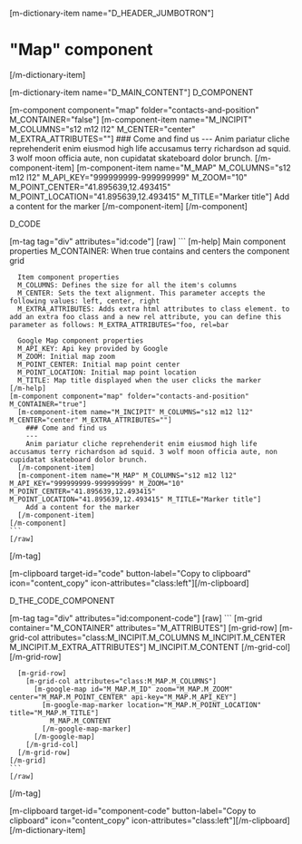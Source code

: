 [m-dictionary-item name="D_HEADER_JUMBOTRON"]
  # "Map" component
[/m-dictionary-item]

[m-dictionary-item name="D_MAIN_CONTENT"]
  D_COMPONENT

  [m-component component="map" folder="contacts-and-position" M_CONTAINER="false"]
    [m-component-item name="M_INCIPIT" M_COLUMNS="s12 m12 l12" M_CENTER="center" M_EXTRA_ATTRIBUTES=""]
      ### Come and find us
      ---
      Anim pariatur cliche reprehenderit enim eiusmod high life accusamus terry richardson ad squid. 3 wolf moon officia aute, non cupidatat skateboard dolor brunch.
    [/m-component-item]
    [m-component-item name="M_MAP" M_COLUMNS="s12 m12 l12" M_API_KEY="999999999-999999999" M_ZOOM="10" M_POINT_CENTER="41.895639,12.493415" M_POINT_LOCATION="41.895639,12.493415" M_TITLE="Marker title"]
      Add a content for the marker
    [/m-component-item]
  [/m-component]  

  D_CODE

  [m-tag tag="div" attributes="id:code"]
    [raw]
    ```
    [m-help]
      Main component properties
      M_CONTAINER: When true contains and centers the component grid

      Item component properties
      M_COLUMNS: Defines the size for all the item's columns
      M_CENTER: Sets the text alignment. This parameter accepts the following values: left, center, right
      M_EXTRA_ATTRIBUTES: Adds extra html attributes to class element. to add an extra foo class and a new rel attribute, you can define this parameter as follows: M_EXTRA_ATTRIBUTES="foo, rel=bar

      Google Map component properties
      M_API_KEY: Api key provided by Google
      M_ZOOM: Initial map zoom
      M_POINT_CENTER: Initial map point center
      M_POINT_LOCATION: Initial map point location
      M_TITLE: Map title displayed when the user clicks the marker
    [/m-help]
    [m-component component="map" folder="contacts-and-position" M_CONTAINER="true"]
      [m-component-item name="M_INCIPIT" M_COLUMNS="s12 m12 l12" M_CENTER="center" M_EXTRA_ATTRIBUTES=""]
        ### Come and find us
        ---
        Anim pariatur cliche reprehenderit enim eiusmod high life accusamus terry richardson ad squid. 3 wolf moon officia aute, non cupidatat skateboard dolor brunch.
      [/m-component-item]
      [m-component-item name="M_MAP" M_COLUMNS="s12 m12 l12" M_API_KEY="999999999-999999999" M_ZOOM="10" M_POINT_CENTER="41.895639,12.493415" M_POINT_LOCATION="41.895639,12.493415" M_TITLE="Marker title"]
        Add a content for the marker
      [/m-component-item]
    [/m-component]    
    ```
    [/raw]
  [/m-tag]  

  [m-clipboard target-id="code" button-label="Copy to clipboard" icon="content_copy" icon-attributes="class:left"][/m-clipboard]

  D_THE_CODE_COMPONENT

  [m-tag tag="div" attributes="id:component-code"]
    [raw]
    ```
    [m-grid container="M_CONTAINER" attributes="M_ATTRIBUTES"]
      [m-grid-row]
        [m-grid-col attributes="class:M_INCIPIT.M_COLUMNS M_INCIPIT.M_CENTER M_INCIPIT.M_EXTRA_ATTRIBUTES"]
          M_INCIPIT.M_CONTENT
        [/m-grid-col]
      [/m-grid-row]

      [m-grid-row]
        [m-grid-col attributes="class:M_MAP.M_COLUMNS"]
          [m-google-map id="M_MAP.M_ID" zoom="M_MAP.M_ZOOM" center="M_MAP.M_POINT_CENTER" api-key="M_MAP.M_API_KEY"]
            [m-google-map-marker location="M_MAP.M_POINT_LOCATION" title="M_MAP.M_TITLE"]
              M_MAP.M_CONTENT
            [/m-google-map-marker]
          [/m-google-map]
        [/m-grid-col]
      [/m-grid-row]
    [/m-grid]
    ```
    [/raw]
  [/m-tag]  

  [m-clipboard target-id="component-code" button-label="Copy to clipboard" icon="content_copy" icon-attributes="class:left"][/m-clipboard]
[/m-dictionary-item]
